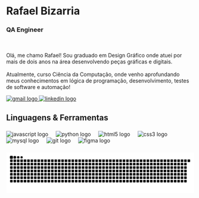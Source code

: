 <h1 align="left">Rafael Bizarria</h1>

###
<h3>QA Engineer</h3>
<p align="left"><br><br>Olá, me chamo Rafael! Sou graduado em Design Gráfico onde atuei por mais de dois anos na área desenvolvendo peças gráficas e digitais. <br><br>Atualmente, curso Ciência da Computação, onde venho aprofundando meus conhecimentos em lógica de programação, desenvolvimento, testes de software e automação!</p>
  <a href="mailto:rafaelbpmt@gmail.com target="_blank">
    <img src="https://img.shields.io/static/v1?message=Gmail&logo=gmail&label=&color=FFFFFF&logoColor=242424&labelColor=&style=for-the-badge" height="29" alt="gmail logo"  />
  </a>

  <a href="https://www.linkedin.com/in/rafaelbizarria" target="_blank">
    <img src="https://img.shields.io/static/v1?message=LinkedIn&logo=linkedin&label=&color=0077B5&logoColor=white&labelColor=&style=for-the-badge" height="29" alt="linkedin logo"  />
  </a>
  
  
###

<h2 align="left">Linguagens & Ferramentas</h2>

###

<div align="left">
  <img src="https://cdn.jsdelivr.net/gh/devicons/devicon/icons/javascript/javascript-original.svg" height="40" alt="javascript logo"  />
  <img width="12" />
  <img src="https://cdn.jsdelivr.net/gh/devicons/devicon/icons/python/python-original.svg" height="40" alt="python logo"  />
  <img width="12" />
  <img src="https://cdn.jsdelivr.net/gh/devicons/devicon/icons/html5/html5-original.svg" height="40" alt="html5 logo"  />
  <img width="12" />
  <img src="https://cdn.jsdelivr.net/gh/devicons/devicon/icons/css3/css3-original.svg" height="40" alt="css3 logo"  />
  <img width="12" />
  <img src="https://cdn.jsdelivr.net/gh/devicons/devicon/icons/mysql/mysql-original.svg" height="40" alt="mysql logo"  />
  <img width="12" />
  <img src="https://cdn.jsdelivr.net/gh/devicons/devicon/icons/git/git-original.svg" height="40" alt="git logo"  />
  <img width="12" />
  <img src="https://cdn.jsdelivr.net/gh/devicons/devicon/icons/figma/figma-original.svg" height="40" alt="figma logo"  />
</div>

###

<picture>
  <source media="(prefers-color-scheme: dark)" srcset="https://raw.githubusercontent.com/rafaelbpmt/rafaelbpmt/output/github-contribution-grid-snake-dark.svg">
  <source media="(prefers-color-scheme: light)" srcset="https://raw.githubusercontent.com/rafaelbpmt/rafaelbpmt/output/github-contribution-grid-snake.svg">
  <img alt="github contribution grid snake animation" src="https://raw.githubusercontent.com/rafaelbpmt/rafaelbpmt/output/github-contribution-grid-snake.svg">
</picture>

###
